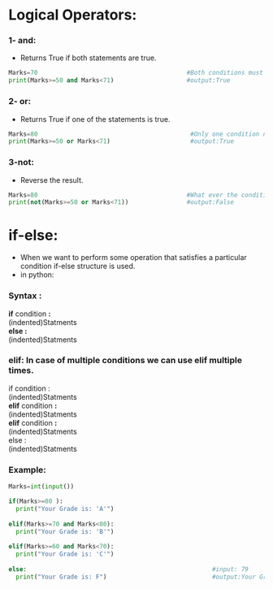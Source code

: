 # Logical Operators:
### 1- and:  
- Returns True if both statements are true. 
``` python
Marks=70                                         #Both conditions must be true here.
print(Marks>=50 and Marks<71)                    #output:True       
```
### 2- or:
- Returns True if one of the statements is true.  
``` python
Marks=80                                          #Only one condition needs to be true.
print(Marks>=50 or Marks<71)                      #output:True       
```
### 3-not:
- Reverse the result.
 ``` python 
Marks=80                                         #What ever the condition is result will be negation.
print(not(Marks>=50 or Marks<71))                #output:False
```
# if-else:
- When we want to perform some operation that satisfies a particular condition if-else structure is used.
- in python:
### Syntax :  
**if** condition **:**  
(indented)Statments  
**else :**  
(indented)Statments  
### elif: In case of multiple conditions we can use elif multiple times.  
if condition :  
(indented)Statments  
**elif** condition **:**  
(indented)Statments  
**elif** condition **:**  
(indented)Statments    
else :  
(indented)Statments 
### Example:  
``` python
Marks=int(input()) 

if(Marks>=80 ):
  print("Your Grade is: 'A'") 
  
elif(Marks>=70 and Marks<80):
  print("Your Grade is: 'B'")
  
elif(Marks>=60 and Marks<70):
  print("Your Grade is: 'C'")
  
else:                                                   #input: 79  
  print("Your Grade is: F")                             #output:Your Grade is: 'B'  
``` 
